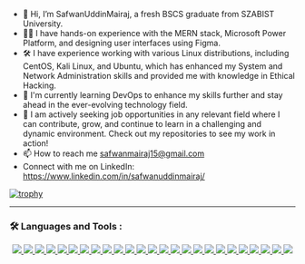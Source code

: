 - 👋 Hi, I’m SafwanUddinMairaj, a fresh BSCS graduate from SZABIST University.
- 🧑‍💻 I have hands-on experience with the MERN stack, Microsoft Power Platform, and designing user interfaces using Figma.
- 🛠️ I have experience working with various Linux distributions, including CentOS, Kali Linux, and Ubuntu, which has enhanced my System and Network Administration skills and provided me with knowledge in Ethical Hacking.
- 🌱 I'm currently learning DevOps to enhance my skills further and stay ahead in the ever-evolving technology field.
- 🔭 I am actively seeking job opportunities in any relevant field where I can contribute, grow, and continue to learn in a challenging and dynamic environment.
      Check out my repositories to see my work in action!
- 📫 How to reach me safwanmairaj15@gmail.com 
- Connect with me on LinkedIn:
https://www.linkedin.com/in/safwanuddinmairaj/

[![trophy](https://github-profile-trophy.vercel.app/?username=SafwanUddinMairaj&theme=onedark)](https://github.com/ryo-ma/github-profile-trophy)

---

### :hammer_and_wrench: Languages and Tools :

<p align="center">
  <a href="https://www.cprogramming.com/" target="_blank">
    <img src="https://img.shields.io/badge/-C-A8B9CC?style=flat-square&logo=c&logoColor=white" />
  </a>
      <a href="https://aws.amazon.com/" target="_blank">
    <img src="https://img.shields.io/badge/AWS-232F3E?style=flat-square&logo=amazon-aws&logoColor=white" />
</a>
  <a href="https://www.java.com/" target="_blank">
    <img src="https://img.shields.io/badge/-Java-007396?style=flat-square&logo=java&logoColor=white" />
  </a>
  <a href="https://www.mysql.com/" target="_blank">
    <img src="https://img.shields.io/badge/-MySQL-4479A1?style=flat-square&logo=mysql&logoColor=white" />
  </a>
  <a href="https://www.python.org/" target="_blank">
    <img src="https://img.shields.io/badge/-Python-3776AB?style=flat-square&logo=python&logoColor=white" />
  </a>
  <a href="https://reactjs.org/" target="_blank">
    <img src="https://img.shields.io/badge/-React-61DAFB?style=flat-square&logo=react&logoColor=white" />
  </a>
  <a href="https://nodejs.org/" target="_blank">
    <img src="https://img.shields.io/badge/-Node.js-339933?style=flat-square&logo=node.js&logoColor=white" />
  </a>
  <a href="https://expressjs.com/" target="_blank">
    <img src="https://img.shields.io/badge/-Express.js-000000?style=flat-square&logo=express&logoColor=white" />
  </a>
  <a href="https://www.typescriptlang.org/" target="_blank">
    <img src="https://img.shields.io/badge/-TypeScript-007ACC?style=flat-square&logo=typescript&logoColor=white" />
  </a>
  <a href="https://www.javascript.com/" target="_blank">
    <img src="https://img.shields.io/badge/-JavaScript-F7DF1E?style=flat-square&logo=javascript&logoColor=black" />
  </a>
  <a href="https://developer.mozilla.org/en-US/docs/Web/HTML" target="_blank">
    <img src="https://img.shields.io/badge/-HTML-E34F26?style=flat-square&logo=html5&logoColor=white" />
  </a>
  <a href="https://developer.mozilla.org/en-US/docs/Web/CSS" target="_blank">
    <img src="https://img.shields.io/badge/-CSS-1572B6?style=flat-square&logo=css3&logoColor=white" />
  </a>
  <a href="https://code.visualstudio.com/" target="_blank">
    <img src="https://img.shields.io/badge/-VS%20Code-007ACC?style=flat-square&logo=visual-studio-code&logoColor=white" />
  </a>
  <a href="https://developer.android.com/studio" target="_blank">
    <img src="https://img.shields.io/badge/-Android%20Studio-3DDC84?style=flat-square&logo=android-studio&logoColor=white" />
  </a>
  <a href="https://www.figma.com/" target="_blank">
    <img src="https://img.shields.io/badge/-Figma-F24E1E?style=flat-square&logo=figma&logoColor=white" />
  </a>
  <a href="https://powerplatform.microsoft.com/" target="_blank">
    <img src="https://img.shields.io/badge/-Microsoft%20Power%20Platform-742774?style=flat-square&logo=microsoft-power-automate&logoColor=white" />
  </a>
  <a href="https://jupyter.org/" target="_blank">
    <img src="https://img.shields.io/badge/-Jupyter-F37626?style=flat-square&logo=jupyter&logoColor=white" />
  </a>
  <a href="https://www.mongodb.com/" target="_blank">
    <img src="https://img.shields.io/badge/-MongoDB-47A248?style=flat-square&logo=mongodb&logoColor=white" />
  </a>
  <a href="https://www.kali.org/" target="_blank">
    <img src="https://img.shields.io/badge/-Kali%20Linux-557C94?style=flat-square&logo=kalilinux&logoColor=white" />
  </a>
  <a href="https://www.centos.org/" target="_blank">
    <img src="https://img.shields.io/badge/-CentOS-262577?style=flat-square&logo=centos&logoColor=white" />
  </a>
  <a href="https://ubuntu.com/" target="_blank">
    <img src="https://img.shields.io/badge/-Ubuntu-E95420?style=flat-square&logo=ubuntu&logoColor=white" />
  </a>
  <a href="https://firebase.google.com/" target="_blank">
    <img src="https://img.shields.io/badge/-Firebase-FFCA28?style=flat-square&logo=firebase&logoColor=black" />
  </a>
  <a href="https://www.adobe.com/products/photoshop.html" target="_blank">
    <img src="https://img.shields.io/badge/-Adobe%20Photoshop-31A8FF?style=flat-square&logo=adobe-photoshop&logoColor=white" />
  </a>
  <a href="https://www.adobe.com/products/illustrator.html" target="_blank">
    <img src="https://img.shields.io/badge/-Adobe%20Illustrator-FF9A00?style=flat-square&logo=adobe-illustrator&logoColor=white" />
  </a>
  <a href="https://flutterflow.io/" target="_blank">
  <img src="https://img.shields.io/badge/-FlutterFlow-02569B?style=flat-square&logo=flutter&logoColor=white" />
</a>
</p>

<!---
SafwanUddinMairaj/SafwanUddinMairaj is a ✨ special ✨ repository because its `README.md` (this file) appears on your GitHub profile.
You can click the Preview link to take a look at your changes.
--->
